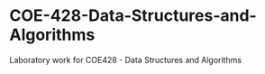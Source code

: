 # COE-428-Data-Structures-and-Algorithms
Laboratory work for COE428 - Data Structures and Algorithms

